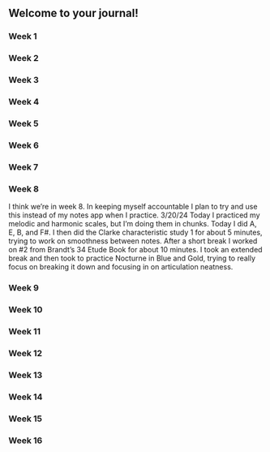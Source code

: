 ## Welcome to your journal!

### Week 1

### Week 2

### Week 3

### Week 4

### Week 5

### Week 6

### Week 7

### Week 8

I think we’re in week 8. In keeping myself accountable I plan to try and use this instead of my notes app when I practice. 3/20/24 Today I practiced my melodic and harmonic scales, but I’m doing them in chunks. Today I did A, E, B, and F#. I then did the Clarke characteristic study 1 for about 5 minutes, trying to work on smoothness between notes. After a short break I worked on #2 from Brandt’s 34 Etude Book for about 10 minutes. I took an extended break and then took to practice Nocturne in Blue and Gold, trying to really focus on breaking it down and focusing in on articulation neatness.&#x20;

### Week 9

### Week 10

### Week 11

### Week 12

### Week 13

### Week 14

### Week 15

### Week 16
